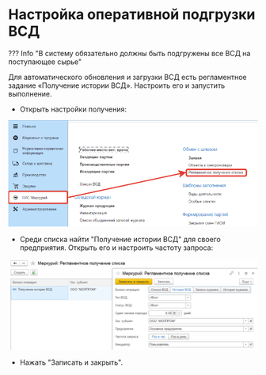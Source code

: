 ﻿# Настройка оперативной подгрузки ВСД

??? Info "В систему обязательно должны быть подгружены все ВСД на поступающее сырье"

Для автоматического обновления и загрузки ВСД есть регламентное задание «Получение истории ВСД». Настроить его и запустить выполнение.

- Открыть настройки получения:

![1](LoadDocs.assets/1.png)

- Среди списка найти "Получение истории ВСД" для своего предприятия. Открыть его и настроить частоту запроса:

![2](LoadDocs.assets/2.png)

- Нажать "Записать и закрыть".
